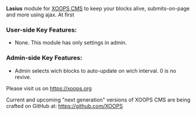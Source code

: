  **Lasius** module for [XOOPS CMS](https://xoops.org) to keep your blocks alive, submits-on-page and more using ajax. At first 

### User-side Key Features:
* None. This module has only settings in admin. 

### Admin-side Key Features:
* Admin selects wich blocks to auto-update on wich interval. 0 is no revive.

Please visit us on https://xoops.org

Current and upcoming "next generation" versions of XOOPS CMS are being crafted on GitHub at: https://github.com/XOOPS
